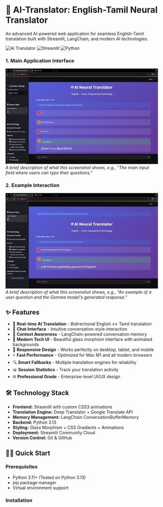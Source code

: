 # 🤖 AI-Translator: English-Tamil Neural Translator

An advanced AI-powered web application for seamless English-Tamil translation built with Streamlit, LangChain, and modern AI technologies.

![AI Translator](https://img.shields.io/badge/AI-Translator-blue?style=for-the-badge&logo=python)
![Streamlit](https://img.shields.io/badge/Streamlit-FF4B4B?style=for-the-badge&logo=streamlit&logoColor=white)
![Python](https://img.shields.io/badge/Python-3776AB?style=for-the-badge&logo=python&logoColor=white)

### 1. Main Application Interface


![Screenshot of the main Streamlit application interface](jd.png)
*A brief description of what this screenshot shows, e.g., "The main input field where users can type their questions."*

### 2. Example Interaction


![Screenshot of an example question and answer](jd2.png)
*A brief description of what this screenshot shows, e.g., "An example of a user question and the Gemma model's generated response."*
## ✨ Features

- 🔄 **Real-time AI Translation** - Bidirectional English ↔ Tamil translation
- 💬 **Chat Interface** - Intuitive conversation-style interaction  
- 🧠 **Context Awareness** - LangChain-powered conversation memory
- 🎨 **Modern Tech UI** - Beautiful glass morphism interface with animated backgrounds
- 📱 **Responsive Design** - Works perfectly on desktop, tablet, and mobile
- ⚡ **Fast Performance** - Optimized for Mac M1 and all modern browsers
- 🔍 **Smart Fallbacks** - Multiple translation engines for reliability
- 📊 **Session Statistics** - Track your translation activity
- 🌐 **Professional Grade** - Enterprise-level UI/UX design

## 🛠️ Technology Stack

- **Frontend:** Streamlit with custom CSS3 animations
- **Translation Engine:** Deep Translator + Google Translate API
- **Memory Management:** LangChain ConversationBufferMemory
- **Backend:** Python 3.13
- **Styling:** Glass Morphism + CSS Gradients + Animations
- **Deployment:** Streamlit Community Cloud
- **Version Control:** Git & GitHub

## 🏃‍♂️ Quick Start

### Prerequisites
- Python 3.11+ (Tested on Python 3.13)
- pip package manager
- Virtual environment support

### Installation

